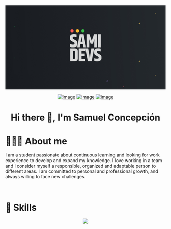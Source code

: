 <img alt="Banner" src="banner-perfil.jpg" align="center"/>
<div align="center">

[![image](https://img.shields.io/badge/LinkedIn-0077B5?style=for-the-badge&logo=linkedin&logoColor=white)](https://www.linkedin.com/in/samidev444/)
[![image](https://img.shields.io/badge/Instagram-E4405F?style=for-the-badge&logo=instagram&logoColor=white)](https://www.instagram.com/sxmidev444/)
[![image](https://img.shields.io/badge/Gmail-D14836?style=for-the-badge&logo=gmail&logoColor=white)](mailto:samideveloper1210@gmail.com)
  
</div>
<h1 align="center"> Hi there 👋, I'm Samuel Concepción</h1>

<h1>👨🏻‍💻 About me</h1>
<p>
  I am a student passionate about continuous learning and looking for work experience to develop and expand my knowledge. I love working in a team and I consider myself a responsible, organized and adaptable person to different areas. I am committed to personal and professional growth, and always willing to face new challenges.
 
</p>

<br>
<h1></h1>
<h1>📎 Skills</h1>
<p align="center">
  <a href="https://skillicons.dev">
    <img src="https://skillicons.dev/icons?i=js,notion,css,figma,github,html,windows,vscode" />
  </a>
</p>


